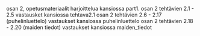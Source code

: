 osan 2, opetusmateriaalit harjoittelua kansiossa part1.
osan 2 tehtävien 2.1 - 2.5 vastausket kansiossa tehtava2.1
osan 2 tehtävien 2.6 - 2.17 (puhelinluettelo) vastaukset kansiossa puhelinluettelo
osan 2 tehtävien 2.18 - 2.20 (maiden tiedot) vastaukset kansiossa maiden_tiedot
